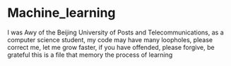 # Machine_learning  
I was Awy of the Beijing University of Posts and Telecommunications, as a computer science student, my code may have many loopholes, please correct me, let me grow faster, if you have offended, please forgive, be grateful
this is a file that memory the process of learning
